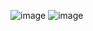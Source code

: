 ![image](https://github.com/user-attachments/assets/4b883994-ad4e-4c5b-8c2c-ffd4e2a0f7fc)
![image](https://github.com/user-attachments/assets/4a391804-6b8c-466e-8ca7-120bc20b8288)
